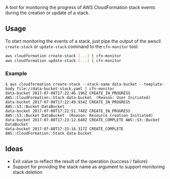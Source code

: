 A tool for monitoring the progress of AWS CloudFormation stack events during
the creation or update of a stack.

## Usage

To start monitoring the events of a stack, just pipe the output of the awscli
`create-stack` or `update-stack` command to the `cfn-monitor` tool:

```bash
aws cloudformation create-stack [...] | cfn-monitor
aws cloudformation update-stack [...] | cfn-monitor
```

### Example
```
$ aws cloudformation create-stack --stack-name data-bucket --template-body file://data-bucket-stack.yaml | cfn-monitor
data-bucket 2017-07-08T17:22:46.196Z CREATE_IN_PROGRESS AWS::CloudFormation::Stack data-bucket  (Reason: User Initiated)
data-bucket 2017-07-08T17:22:49.934Z CREATE_IN_PROGRESS AWS::S3::Bucket DataBucket
data-bucket 2017-07-08T17:22:51.748Z CREATE_IN_PROGRESS AWS::S3::Bucket DataBucket  (Reason: Resource creation Initiated)
data-bucket 2017-07-08T17:23:12.640Z CREATE_COMPLETE AWS::S3::Bucket DataBucket
data-bucket 2017-07-08T17:23:16.317Z CREATE_COMPLETE AWS::CloudFormation::Stack data-bucket
```

## Ideas
* Exit value to reflect the result of the operation (success / failure)
* Support for providing the stack name as argument to support monitoring stack deletion
